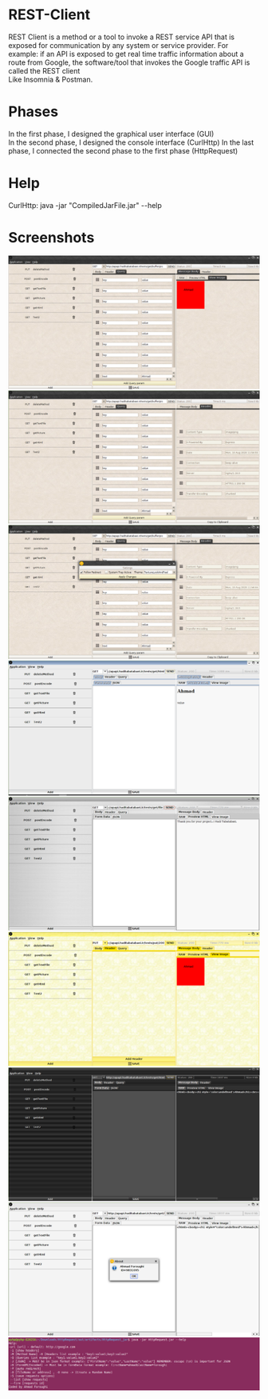 # REST-Client
REST Client is a method or a tool to invoke a REST service API that is exposed for communication by any system or service provider. For example: if an API is exposed to get real time traffic information about a route from Google, the software/tool that invokes the Google traffic API is called the REST client  
Like Insomnia & Postman.

# Phases
In the first phase, I designed the graphical user interface (GUI)  
In the second phase, I designed the console interface  (CurlHttp)
In the last phase, I connected the second phase to the first phase  (HttpRequest)

# Help
CurlHttp: java -jar "CompiledJarFile.jar" --help


# Screenshots
![Alt text](Screenshot/1.png?raw=true "Screenshot1")
![Alt text](Screenshot/2.png?raw=true "Screenshot1")
![Alt text](Screenshot/3.png?raw=true "Screenshot1")
![Alt text](Screenshot/4.png?raw=true "Screenshot1")
![Alt text](Screenshot/5.png?raw=true "Screenshot1")
![Alt text](Screenshot/6.png?raw=true "Screenshot1")
![Alt text](Screenshot/7.png?raw=true "Screenshot1")
![Alt text](Screenshot/8.png?raw=true "Screenshot1")
![Alt text](Screenshot/9.png?raw=true "Screenshot1")
